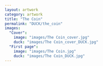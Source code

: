 ```yaml
---
layout: artwork
category: artwork
title: "The Coin"
permalink: "DUCK/the_coin"
images:
  "Cover":
    image: "images/The Coin_cover.jpg"
    duck: "images/The Coin_cover_DUCK.jpg"
  "First page":
    image: "images/The Coin.jpg"
    duck: "images/The Coin_DUCK.jpg"
---
```

